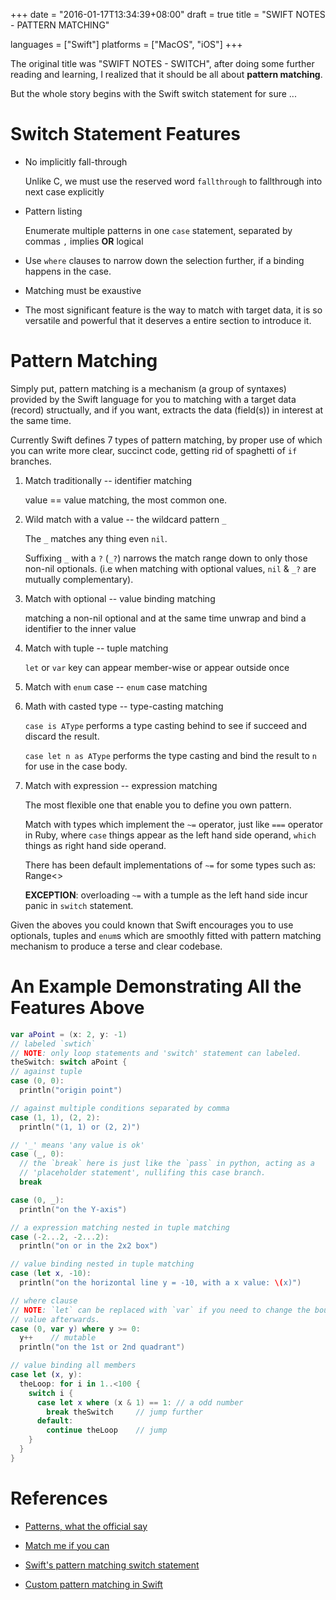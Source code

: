 +++
date = "2016-01-17T13:34:39+08:00"
draft = true
title = "SWIFT NOTES - PATTERN MATCHING"

languages = ["Swift"]
platforms = ["MacOS", "iOS"]
+++

The original title was "SWIFT NOTES - SWITCH", after doing some further reading
and learning, I realized that it should be all about __pattern matching__.

But the whole story begins with the Swift switch statement for sure ...
<!--more-->

# Switch Statement Features

- No implicitly fall-through

    Unlike C, we must use the reserved word `fallthrough` to fallthrough into
    next case explicitly

- Pattern listing

    Enumerate multiple patterns in one `case` statement, separated by commas
    `,` implies __OR__ logical

- Use `where` clauses to narrow down the selection further, if a binding
  happens in the case.

- Matching must be exaustive

- The most significant feature is the way to match with target data, it is so
  versatile and powerful that it deserves a entire section to introduce it.

# Pattern Matching

Simply put, pattern matching is a mechanism (a group of syntaxes) provided by the
Swift language for you to matching with a target data (record) structually, and
if you want, extracts the data (field(s)) in interest at the same time.

Currently Swift defines 7 types of pattern matching, by proper use of
which you can write more clear, succinct code, getting rid of spaghetti of
`if` branches.

1. Match traditionally -- identifier matching

    value == value matching, the most common one.

2. Wild match with a value -- the wildcard pattern `_`

    The `_` matches any thing even `nil`.

    Suffixing `_` with a `?` (`_?`) narrows the match range down to only
    those non-nil optionals. (i.e when matching with optional values, `nil` &
    `_?` are mutually complementary).

3. Match with optional -- value binding matching

    matching a non-nil optional and at the same time unwrap and bind a
    identifier to the inner value

4. Match with tuple -- tuple matching

    `let` or `var` key can appear member-wise or appear outside once

5. Match with `enum` case -- `enum` case matching

6. Math with casted type -- type-casting matching

    `case is AType` performs a type casting behind to see if succeed and
    discard the result.

    `case let n as AType` performs the type casting and bind the result to
    `n` for use in the case body.

7. Match with expression -- expression matching

    The most flexible one that enable you to define you own pattern.

    Match with types which implement the `~=` operator, just like `===`
    operator in Ruby, where `case` things appear as the left hand side
    operand, `which` things as right hand side operand.

    There has been default implementations of `~=` for some types such as:
    Range<>

    __EXCEPTION__: overloading `~=` with a tumple as the left hand side incur
    panic in `switch` statement.

Given the aboves you could known that Swift encourages you to use optionals,
tuples and `enum`s which are smoothly fitted with pattern matching mechanism to
produce a terse and clear codebase.


# An Example Demonstrating All the Features Above

```swift
var aPoint = (x: 2, y: -1)
// labeled `swtich`
// NOTE: only loop statements and 'switch' statement can labeled.
theSwitch: switch aPoint {
// against tuple
case (0, 0):
  println("origin point")

// against multiple conditions separated by comma
case (1, 1), (2, 2):
  println("(1, 1) or (2, 2)")

// '_' means 'any value is ok'
case (_, 0):
  // the `break` here is just like the `pass` in python, acting as a
  // 'placeholder statement', nullifing this case branch.
  break

case (0, _):
  println("on the Y-axis")

// a expression matching nested in tuple matching
case (-2...2, -2...2):
  println("on or in the 2x2 box")

// value binding nested in tuple matching
case (let x, -10):
  println("on the horizontal line y = -10, with a x value: \(x)")

// where clause
// NOTE: `let` can be replaced with `var` if you need to change the bound
// value afterwards.
case (0, var y) where y >= 0:
  y++    // mutable
  println("on the 1st or 2nd quadrant")

// value binding all members
case let (x, y):
  theLoop: for i in 1..<100 {
    switch i {
      case let x where (x & 1) == 1: // a odd number
        break theSwitch     // jump further
      default:
        continue theLoop    // jump
    }
  }
}
```

# References

- [Patterns, what the official say](https://developer.apple.com/library/ios/documentation/Swift/Conceptual/Swift_Programming_Language/Patterns.html#//apple_ref/doc/uid/TP40014097-CH36-ID419)

- [Match me if you can](http://appventure.me/2015/08/20/swift-pattern-matching-in-detail/)

- [Swift's pattern matching switch statement](http://austinzheng.com/2014/12/16/swift-pattern-matching-switch/)

- [Custom pattern matching in Swift](http://austinzheng.com/2014/12/17/custom-pattern-matching/)
